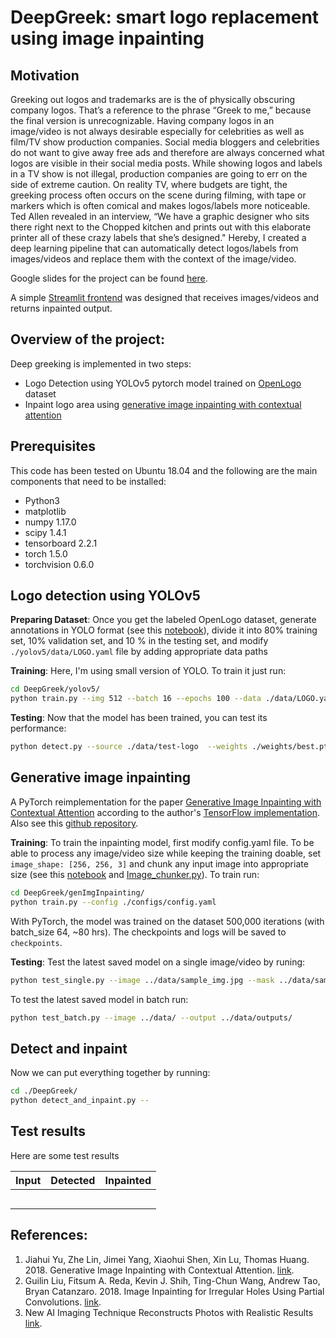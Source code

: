 # DeepGreek: smart logo replacement using image inpainting

## Motivation
Greeking out logos and trademarks are is the of physically obscuring company logos. That’s a reference to the phrase “Greek to me,” because the final version is unrecognizable. Having company logos in an image/video is not always desirable especially for celebrities as well as film/TV show production companies. Social media bloggers and celebrities do not want to give away free ads and therefore are always concerned what logos are visible in their social media posts. While showing logos and labels in a TV show is not illegal, production companies are going to err on the side of extreme caution. On reality TV, where budgets are tight, the greeking process often occurs on the scene during filming, with tape or markers which is often comical and makes logos/labels more noticeable. Ted Allen revealed in an interview, “We have a graphic designer who sits there right next to the Chopped kitchen and prints out with this elaborate printer all of these crazy labels that she’s designed." Hereby, I created a deep learning pipeline that can automatically detect logos/labels from images/videos and replace them with the context of the image/video.

Google slides for the project can be found [here]().

A simple [Streamlit frontend]() was designed that receives images/videos and returns inpainted output.
[![]()]()

## Overview of the project:
Deep greeking is implemented in two steps:

- Logo Detection using YOLOv5 pytorch model trained on [OpenLogo](https://qmul-openlogo.github.io/) dataset
- Inpaint logo area using [generative image inpainting with contextual attention](https://arxiv.org/abs/1801.07892)

## Prerequisites
This code has been tested on Ubuntu 18.04 and the following are the main components that need to be installed:
- Python3
- matplotlib 
- numpy 1.17.0
- scipy 1.4.1
- tensorboard 2.2.1
- torch 1.5.0
- torchvision 0.6.0

## Logo detection using YOLOv5
**Preparing Dataset**: Once you get the labeled OpenLogo dataset, generate annotations in YOLO format (see this [notebook]()), divide it into 80% training set, 10% validation set, and 10 % in the testing set, and modify `./yolov5/data/LOGO.yaml` file by adding appropriate data paths

**Training**: Here, I'm using small version of YOLO. To train it just run:
```bash
cd DeepGreek/yolov5/
python train.py --img 512 --batch 16 --epochs 100 --data ./data/LOGO.yaml --cfg ./models/yolov5s.yaml --weights '' --device 0
```

**Testing**: Now that the model has been trained, you can test its performance:
```bash
python detect.py --source ./data/test-logo  --weights ./weights/best.pt --conf 0.3 --save-txt
```

## Generative image inpainting
A PyTorch reimplementation for the paper [Generative Image Inpainting with Contextual Attention](https://arxiv.org/abs/1801.07892) according to the author's [TensorFlow implementation](https://github.com/JiahuiYu/generative_inpainting). Also see this [github repository](https://github.com/daa233/generative-inpainting-pytorch).

**Training**: To train the inpainting model, first modify config.yaml file. To be able to process any image/video size while keeping the training doable, set `image_shape: [256, 256, 3]` and chunk any input image into appropriate size (see this [notebook]() and [Image_chunker.py]()). To train run:
```bash
cd DeepGreek/genImgInpainting/
python train.py --config ./configs/config.yaml
```
With PyTorch, the model was trained on the dataset 500,000 iterations (with batch_size 64, ~80 hrs). The checkpoints and logs will be saved to `checkpoints`.

**Testing**: Test the latest saved model on a single image/video by runing:
```bash
python test_single.py --image ../data/sample_img.jpg --mask ../data/sample_mask.jpg --output ../data/output_img.jpg
```
To test the latest saved model in batch run:
```bash
python test_batch.py --image ../data/ --output ../data/outputs/
```

## Detect and inpaint
Now we can put everything together by running:
```bash
cd ./DeepGreek/
python detect_and_inpaint.py --
```

## Test results
Here are some test results

| Input | Detected | Inpainted |
|:---:|:---:|:---:|
| [![]()]()  | [![]()]() | [![]()]() |
| [![]()]()  | [![]()]() | [![]()]() |
| [![]()]()  | [![]()]() | [![]()]() |
| [![]()]()  | [![]()]() | [![]()]() |
| [![]()]()  | [![]()]() | [![]()]() |

## References:
1. Jiahui Yu, Zhe Lin, Jimei Yang, Xiaohui Shen, Xin Lu, Thomas Huang. 2018. Generative Image Inpainting with Contextual Attention. [link](https://arxiv.org/abs/1801.07892).
2. Guilin Liu, Fitsum A. Reda, Kevin J. Shih, Ting-Chun Wang, Andrew Tao, Bryan Catanzaro. 2018. Image Inpainting for Irregular Holes Using Partial Convolutions. [link](https://arxiv.org/abs/1804.07723).
3. New AI Imaging Technique Reconstructs Photos with Realistic Results [link](https://news.developer.nvidia.com/new-ai-imaging-technique-reconstructs-photos-with-realistic-results/?ncid=nv-twi-37107).
